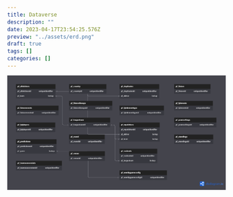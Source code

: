 ```yaml
---
title: Dataverse
description: ""
date: 2023-04-17T23:54:25.576Z
preview: "../assets/erd.png"
draft: true
tags: []
categories: []
---
```


![ERD](../assets/erd.png)